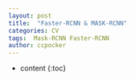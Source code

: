 ```yaml
---
layout: post
title:  "Faster-RCNN & MASK-RCNN"
categories: CV
tags:  Mask-RCNN Faster-RCNN
author: ccpocker
---
```


* content
{:toc}

